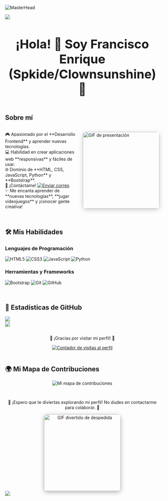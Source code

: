 ![MasterHead](https://cdn.pfps.gg/banners/3649-aesthetic-anime.png)

<!-- Divisor horizontal -->
<img src="https://user-images.githubusercontent.com/73097560/115834477-dbab4500-a447-11eb-908a-139a6edaec5c.gif">

<!-- Título -->
<div id="user-content-toc" align="center">
  <h1 style="display: inline-block; font-size: 2.5rem;">¡Hola! 👋 Soy Francisco Enrique (Spkide/Clownsunshine) 🌟</h1>
</div>

<!-- Sobre mí -->
## Sobre mí

<div style="display: flex; align-items: center; gap: 20px;">
  <div style="flex: 1;">
    <p>
    🎮 Apasionado por el **Desarrollo Frontend** y aprender nuevas tecnologías.  
    <br>💻 Habilidad en crear aplicaciones web **responsivas** y fáciles de usar.  
    <br>🌐 Dominio de **HTML, CSS, JavaScript, Python** y **Bootstrap**.  
    <br>📧 ¡Contáctame! <a href="mailto:spkide@gmail.com" target="_blank"><img src="https://img.shields.io/static/v1?label=email&message=Spkide&color=EA4335&style=flat-square" alt="Enviar correo"></a>  
    <br>✨ Me encanta aprender de **nuevas tecnologías**, **jugar videojuegos** y ¡conocer gente creativa!  
    </p>
  </div>
  <img src="https://media4.giphy.com/media/v1.Y2lkPTc5MGI3NjExZGFqcW0xeDJmbzV3bTJqc3I3Z2N4am5sM3N6dDRteWhtaW0zd3Z2cyZlcD12MV9pbnRlcm5hbF9naWZfYnlfaWQmY3Q9Zw/1v2lXOfPBqKygjlkCM/giphy.webp" alt="GIF de presentación" style="width: 250px; border-radius: 10px; box-shadow: 0px 4px 15px rgba(0, 0, 0, 0.2);">
</div>

<br>

<!-- Sección de habilidades -->
## 🛠️ Mis Habilidades

### Lenguajes de Programación
![HTML5](https://img.shields.io/badge/HTML-E34F26?style=flat-square&logo=HTML5&logoColor=white)
![CSS3](https://img.shields.io/badge/CSS-1572B6?style=flat-square&logo=CSS3&logoColor=white)
![JavaScript](https://img.shields.io/badge/JavaScript-F7DF1E?style=flat-square&logo=JavaScript&logoColor=white)
![Python](https://img.shields.io/badge/Python-3776AB?style=flat-square&logo=Python&logoColor=white)

### Herramientas y Frameworks
![Bootstrap](https://img.shields.io/badge/Bootstrap-563D7C?style=flat-square&logo=Bootstrap&logoColor=white)
![Git](https://img.shields.io/badge/Git-F05032?style=flat-square&logo=Git&logoColor=white)
![GitHub](https://img.shields.io/badge/GitHub-181717?style=flat-square&logo=GitHub&logoColor=white)

<br>

<!-- Visitas y stats de GitHub -->
## 🌟 Estadísticas de GitHub

<p align="left">
  <img align="left" src="https://github-readme-stats.vercel.app/api?username=spkide&theme=dark&show_icons=true&count_private=true" />
  <br>
  <img align="left" src="https://github-readme-streak-stats.herokuapp.com/?user=spkide&theme=dark&hide_border=false" /> 
</p>

<br clear="both">

<!-- Contador de visitas al perfil con efectos -->
<div align="center">
  <p>🎉 ¡Gracias por visitar mi perfil! 🎉</p>
  <a href="https://visitcount.itsvg.in"><img src="https://visitcount.itsvg.in/api?id=spkide&label=Visitas%20al%20Perfil&color=1&pretty=false" alt="Contador de visitas al perfil" /></a>
</div>

<br>

<!-- Mapa interactivo -->
## 🌍 Mi Mapa de Contribuciones

<p align="center">
  <img src="https://github-contribution-stats.vercel.app/api?username=spkide&show_icons=true&count_private=true&hide_border=true&theme=dark" alt="Mi mapa de contribuciones">
</p>

<br>

<!-- Footer y despedida -->
<div align="center">
  <p>🎈 ¡Espero que te diviertas explorando mi perfil! No dudes en contactarme para colaborar. 💬</p>
  <img src="https://media3.giphy.com/media/v1.Y2lkPTc5MGI3NjExZGFjcDJfM2M5d2dxMmZrMndvcG9kY3h3eWhzOGplY3VxNHBqenMwNiZjdD0zJHRE7ywqgNsdkkXA/giphy.gif" alt="GIF divertido de despedida" style="width: 250px; border-radius: 10px; box-shadow: 0px 4px 15px rgba(0, 0, 0, 0.3);">
</div>

<!-- Divisor horizontal -->
<img src="https://user-images.githubusercontent.com/73097560/115834477-dbab4500-a447-11eb-908a-139a6edaec5c.gif">
